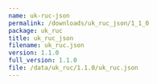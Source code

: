 ```yaml
---
name: uk-ruc-json
permalink: /downloads/uk_ruc_json/1_1_0
package: uk_ruc
title: uk_ruc_json
filename: uk_ruc.json
version: 1.1.0
full_version: 1.1.0
file: /data/uk_ruc/1.1.0/uk_ruc.json
---
```

